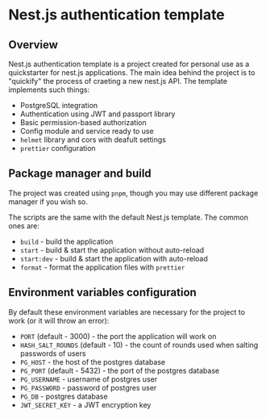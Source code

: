 # Nest.js authentication template

## Overview

Nest.js authentication template is a project created for personal use as a quickstarter for nest.js applications.
The main idea behind the project is to "quickify" the process of craeting a new nest.js API.
The template implements such things:
- PostgreSQL integration
- Authentication using JWT and passport library
- Basic permission-based authorization
- Config module and service ready to use
- `helmet` library and cors with deafult settings
- `prettier` configuration

## Package manager and build

The project was created using `pnpm`, though you may use different package manager if you wish so.

The scripts are the same with the default Nest.js template. The common ones are:
- `build` - build the application
- `start` - build & start the application without auto-reload
- `start:dev` - build & start the application with auto-reload
- `format` - format the application files with `prettier`

## Environment variables configuration

By default these environment variables are necessary for the project to work (or it will throw an error):

- `PORT` (default - 3000) - the port the application will work on
- `HASH_SALT_ROUNDS` (default - 10) - the count of rounds used when salting passwords of users 
- `PG_HOST` - the host of the postgres database
- `PG_PORT` (default - 5432) - the port of the postgres database
- `PG_USERNAME` - username of postgres user
- `PG_PASSWORD` - password of postgres user
- `PG_DB` - postgres database
- `JWT_SECRET_KEY` - a JWT encryption key
